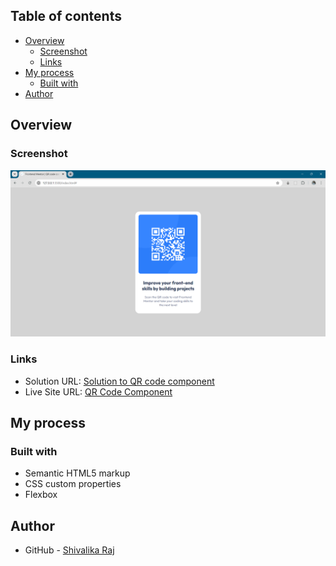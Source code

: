 ## Table of contents

- [Overview](#overview)
  - [Screenshot](#screenshot)
  - [Links](#links)
- [My process](#my-process)
  - [Built with](#built-with)
- [Author](#author)

## Overview

### Screenshot

![](./screenshot.png)

### Links

- Solution URL: [Solution to QR code component](https://github.com/shivalikaraj/Frontend/tree/main/qr-code-component)
- Live Site URL: [QR Code Component](https://your-live-site-url.com)

## My process

### Built with

- Semantic HTML5 markup
- CSS custom properties
- Flexbox

## Author

- GitHub - [Shivalika Raj](https://github.com/shivalikaraj)


